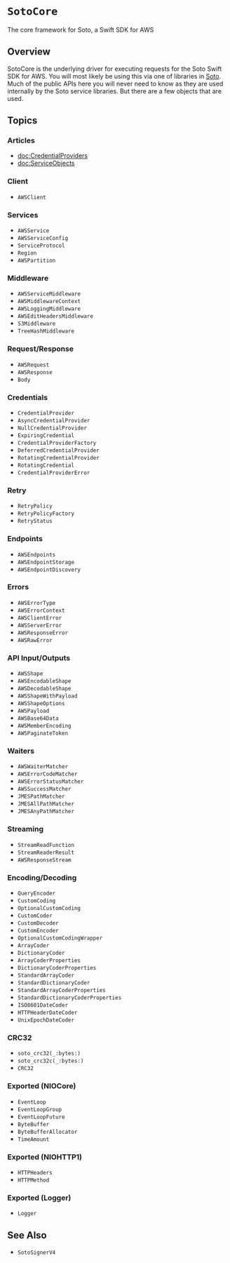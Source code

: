 # ``SotoCore``

The core framework for Soto, a Swift SDK for AWS

## Overview

SotoCore is the underlying driver for executing requests for the Soto Swift SDK for AWS. You will most likely be using this via one of libraries in [Soto](https://github.com/soto-project/soto). Much of the public APIs here you will never need to know as they are used internally by the Soto service libraries. But there are a few objects that are used.

## Topics

### Articles

- <doc:CredentialProviders>
- <doc:ServiceObjects>

### Client

- ``AWSClient``

### Services

- ``AWSService``
- ``AWSServiceConfig``
- ``ServiceProtocol``
- ``Region``
- ``AWSPartition``

### Middleware

- ``AWSServiceMiddleware``
- ``AWSMiddlewareContext``
- ``AWSLoggingMiddleware``
- ``AWSEditHeadersMiddleware``
- ``S3Middleware``
- ``TreeHashMiddleware``

### Request/Response

- ``AWSRequest``
- ``AWSResponse``
- ``Body``

### Credentials

- ``CredentialProvider``
- ``AsyncCredentialProvider``
- ``NullCredentialProvider``
- ``ExpiringCredential``
- ``CredentialProviderFactory``
- ``DeferredCredentialProvider``
- ``RotatingCredentialProvider``
- ``RotatingCredential``
- ``CredentialProviderError``

### Retry

- ``RetryPolicy``
- ``RetryPolicyFactory``
- ``RetryStatus``

### Endpoints

- ``AWSEndpoints``
- ``AWSEndpointStorage``
- ``AWSEndpointDiscovery``

### Errors

- ``AWSErrorType``
- ``AWSErrorContext``
- ``AWSClientError``
- ``AWSServerError``
- ``AWSResponseError``
- ``AWSRawError``

### API Input/Outputs

- ``AWSShape``
- ``AWSEncodableShape``
- ``AWSDecodableShape``
- ``AWSShapeWithPayload``
- ``AWSShapeOptions``
- ``AWSPayload``
- ``AWSBase64Data``
- ``AWSMemberEncoding``
- ``AWSPaginateToken``

### Waiters

- ``AWSWaiterMatcher``
- ``AWSErrorCodeMatcher``
- ``AWSErrorStatusMatcher``
- ``AWSSuccessMatcher``
- ``JMESPathMatcher``
- ``JMESAllPathMatcher``
- ``JMESAnyPathMatcher``

### Streaming

- ``StreamReadFunction``
- ``StreamReaderResult``
- ``AWSResponseStream``

### Encoding/Decoding

- ``QueryEncoder``
- ``CustomCoding``
- ``OptionalCustomCoding``
- ``CustomCoder``
- ``CustomDecoder``
- ``CustomEncoder``
- ``OptionalCustomCodingWrapper``
- ``ArrayCoder``
- ``DictionaryCoder``
- ``ArrayCoderProperties``
- ``DictionaryCoderProperties``
- ``StandardArrayCoder``
- ``StandardDictionaryCoder``
- ``StandardArrayCoderProperties``
- ``StandardDictionaryCoderProperties``
- ``ISO8601DateCoder``
- ``HTTPHeaderDateCoder``
- ``UnixEpochDateCoder``

### CRC32

- ``soto_crc32(_:bytes:)``
- ``soto_crc32c(_:bytes:)``
- ``CRC32``

### Exported (NIOCore)

- ``EventLoop``
- ``EventLoopGroup``
- ``EventLoopFuture``
- ``ByteBuffer``
- ``ByteBufferAllocator``
- ``TimeAmount``

### Exported (NIOHTTP1)

- ``HTTPHeaders``
- ``HTTPMethod``

### Exported (Logger)

- ``Logger``

## See Also

- ``SotoSignerV4``
